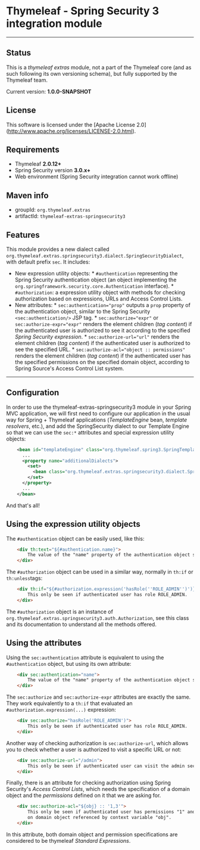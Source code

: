 
Thymeleaf - Spring Security 3 integration module
================================================

------------------------------------------------------------------------------

Status
------

This is a *thymeleaf extras* module, not a part of the Thymeleaf core (and as
such following its own versioning schema), but fully supported by the 
Thymeleaf team.

Current version: **1.0.0-SNAPSHOT**


License
-------

This software is licensed under the [Apache License 2.0]
(http://www.apache.org/licenses/LICENSE-2.0.html).


Requirements
------------

  *   Thymeleaf **2.0.12+**
  *   Spring Security version **3.0.x+**
  *   Web environment (Spring Security integration cannot work offline)


Maven info
----------

  *   groupId: `org.thymeleaf.extras`   
  *   artifactId: `thymeleaf-extras-springsecurity3`


Features
--------

  This module provides a new dialect called `org.thymeleaf.extras.springsecurity3.dialect.SpringSecurityDialect`,
  with default prefix `sec`. It includes:
  
  *   New expression utility objects:
    *   `#authentication` representing the Spring Security authentication object
	    (an object implementing the `org.springframework.security.core.Authentication` interface).
	*   `#authorization`: a expression utility object with methods for checking authorization
	    based on expressions, URLs and Access Control Lists.
  *   New attributes:
    *   `sec:authentication="prop"` outputs a `prop` property of the authentication object, similar to the
	    Spring Security `<sec:authentication/>` JSP tag.
    *   `sec:authorize="expr"` or `sec:authorize-expr="expr"` renders the element children (*tag content*)
	    if the authenticated user is authorized to see it according to the specified *Spring Security expression*.
    *   `sec:authorize-url="url"` renders the element children (*tag content*)
	    if the authenticated user is authorized to see the specified URL.
    *   `sec:authorize-acl="object :: permissions"` renders the element children (*tag content*)
	    if the authenticated user has the specified permissions on the specified domain object, according
	    to Spring Source's Access Control List system.

------------------------------------------------------------------------------

	
Configuration
-------------

In order to use the thymeleaf-extras-springsecurity3 module in your Spring MVC application,
we will first need to configure our application in the usual way for
Spring + Thymeleaf applications (*TemplateEngine* bean, *template resolvers*, 
etc.), and add the SpringSecurity dialect to our Template Engine so that we
can use the `sec:*` attributes and special expression utility objects:

```xml
    <bean id="templateEngine" class="org.thymeleaf.spring3.SpringTemplateEngine">
      ...
      <property name="additionalDialects">
        <set>
          <bean class="org.thymeleaf.extras.springsecurity3.dialect.SpringSecurityDialect"/>
        </set>
      </property>
	  ...
    </bean>
```

And that's all!




	
Using the expression utility objects
------------------------------------

The `#authentication` object can be easily used, like this:

```html
    <div th:text="${#authentication.name}">
        The value of the "name" property of the authentication object should appear here.
    </div>
```

The `#authorization` object can be used in a similar way, normally in `th:if` or `th:unless`tags:


```html
    <div th:if="${#authorization.expression('hasRole(''ROLE_ADMIN'')')}">
        This only be seen if authenticated user has role ROLE_ADMIN.
    </div>
```

The `#authorization` object is an instance of `org.thymeleaf.extras.springsecurity3.auth.Authorization`, see
this class and its documentation to understand all the methods offered.

	
	
Using the attributes
--------------------


Using the `sec:authentication` attribute is equivalent to using the `#authentication` object, but using its
own attribute:

```html
    <div sec:authentication="name">
        The value of the "name" property of the authentication object should appear here.
    </div>
```

The `sec:authorize` and `sec:authorize-expr` attributes are exactly the same. They work equivalently
to a `th:if` that evaluated an `#authorization.expression(...)` expression:


```html
    <div sec:authorize="hasRole('ROLE_ADMIN')">
        This only be seen if authenticated user has role ROLE_ADMIN.
    </div>
```

Another way of checking authorization is `sec:authorize-url`, which allows you to check whether a user
is authorized to visit a specific URL or not:


```html
    <div sec:authorize-url="/admin">
        This only be seen if authenticated user can visit the admin section
    </div>
```

Finally, there is an attribute for checking authorization using Spring Security's
*Access Control Lists*, which needs the specification of a domain object and the
*permissions* defined on it that we are asking for.


```html
    <div sec:authorize-acl="${obj} :: '1,3'">
        This only be seen if authenticated user has permissions "1" and "3"
        on domain object referenced by context variable "obj".
    </div>
```

In this attribute, both domain object and permission specifications are considered
to be thymeleaf *Standard Expressions*.